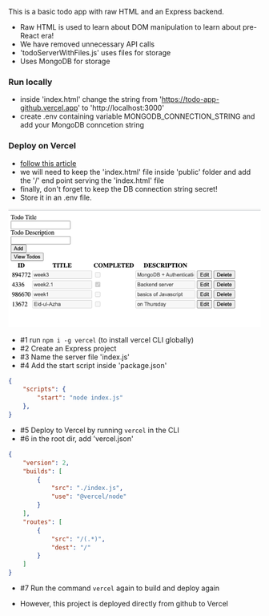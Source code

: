 This is a basic todo app with raw HTML and an Express backend. 
- Raw HTML is used to learn about DOM manipulation to learn about pre-React era!
- We have removed unnecessary API calls  
- 'todoServerWithFiles.js' uses files for storage
- Uses MongoDB for storage

### Run locally
- inside 'index.html' change the string 
from 'https://todo-app-github.vercel.app'
to 'http://localhost:3000'
- create .env containing variable MONGODB_CONNECTION_STRING and add your MongoDB conncetion string

### Deploy on Vercel
- [follow this article](https://andrewbaisden.medium.com/how-to-deploy-a-node-express-app-to-vercel-6fa567a041e2)
- we will need to keep the 'index.html' file inside 'public' folder
and add the '/' end point serving the 'index.html' file
- finally, don't forget to keep the DB connection string secret!
- Store it in an .env file. 

![screenshot](./view.png)


- #1 run ```npm i -g vercel``` (to install vercel CLI globally)
- #2 Create an Express project
- #3 Name the server file 'index.js'
- #4 Add the start script inside 'package.json'
```json 
{
    "scripts": {
        "start": "node index.js"
    },
}
```

- #5 Deploy to Vercel by running ```vercel``` in the CLI
- #6 in the root dir, add 'vercel.json'

```json
{
    "version": 2,
    "builds": [
        {
            "src": "./index.js",
            "use": "@vercel/node"
        }
    ],
    "routes": [
        {
            "src": "/(.*)",
            "dest": "/"
        }
    ]
}
```

- #7 Run the command ```vercel``` again to build and deploy again

- However, this project is deployed directly from github to Vercel
